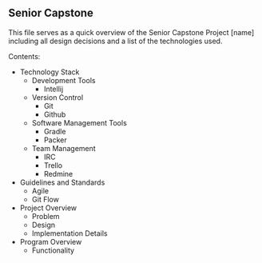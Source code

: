 ## Senior Capstone


  This file serves as a quick overview of the Senior Capstone Project [name]
including all design decisions and a list of the technologies used.

Contents:
* Technology Stack
  * Development Tools
    * Intellij
  * Version Control
    * Git
    * Github
  * Software Management Tools
    * Gradle
    * Packer
  * Team Management
    * IRC
    * Trello
    * Redmine
* Guidelines and Standards
  * Agile
  * Git Flow
* Project Overview
  * Problem
  * Design
  * Implementation Details
* Program Overview
  * Functionality

